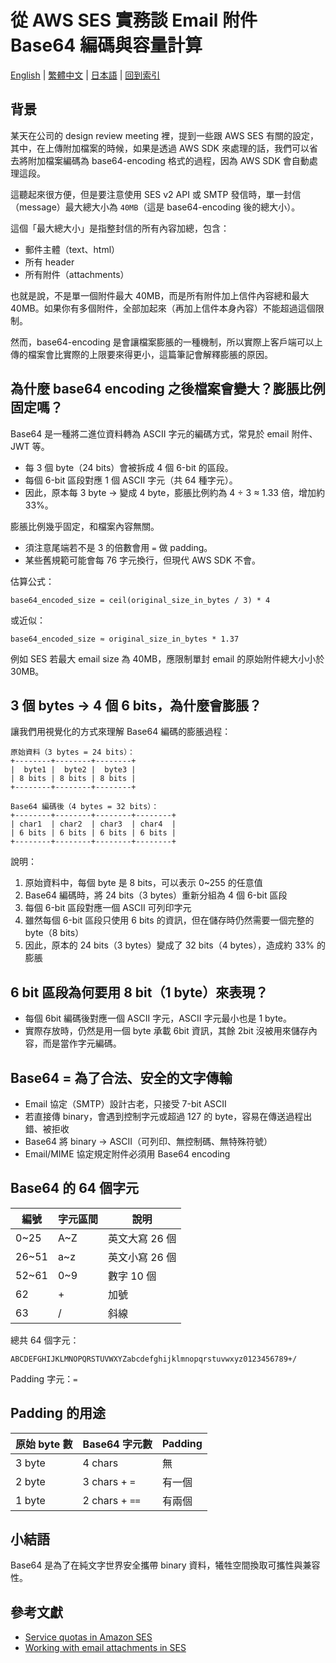 # 從 AWS SES 實務談 Email 附件 Base64 編碼與容量計算

[English](../en/07_aws-ses-attachment-base64-sizing.md) | [繁體中文](./07_aws-ses-attachment-base64-sizing.md) | [日本語](../ja/07_aws-ses-attachment-base64-sizing.md) | [回到索引](../README.md)

## 背景
某天在公司的 design review meeting 裡，提到一些跟 AWS SES 有關的設定，其中，在上傳附加檔案的時候，如果是透過 AWS SDK 來處理的話，我們可以省去將附加檔案編碼為 base64-encoding 格式的過程，因為 AWS SDK 會自動處理這段。

這聽起來很方便，但是要注意使用 SES v2 API 或 SMTP 發信時，單一封信（message）最大總大小為 `40MB`（這是 base64-encoding 後的總大小）。

這個「最大總大小」是指整封信的所有內容加總，包含：
- 郵件主體（text、html）
- 所有 header
- 所有附件（attachments）

也就是說，不是單一個附件最大 40MB，而是所有附件加上信件內容總和最大 40MB。如果你有多個附件，全部加起來（再加上信件本身內容）不能超過這個限制。

然而，base64-encoding 是會讓檔案膨脹的一種機制，所以實際上客戶端可以上傳的檔案會比實際的上限要來得更小，這篇筆記會解釋膨脹的原因。

## 為什麼 base64 encoding 之後檔案會變大？膨脹比例固定嗎？

Base64 是一種將二進位資料轉為 ASCII 字元的編碼方式，常見於 email 附件、JWT 等。

* 每 3 個 byte（24 bits）會被拆成 4 個 6-bit 的區段。
* 每個 6-bit 區段對應 1 個 ASCII 字元（共 64 種字元）。
* 因此，原本每 3 byte → 變成 4 byte，膨脹比例約為 4 ÷ 3 ≈ 1.33 倍，增加約 33%。

膨脹比例幾乎固定，和檔案內容無關。

* 須注意尾端若不是 3 的倍數會用 `=` 做 padding。
* 某些舊規範可能會每 76 字元換行，但現代 AWS SDK 不會。

估算公式：

```plaintext
base64_encoded_size = ceil(original_size_in_bytes / 3) * 4
```

或近似：

```plaintext
base64_encoded_size ≈ original_size_in_bytes * 1.37
```

例如 SES 若最大 email size 為 40MB，應限制單封 email 的原始附件總大小小於 30MB。


## 3 個 bytes → 4 個 6 bits，為什麼會膨脹？

讓我們用視覺化的方式來理解 Base64 編碼的膨脹過程：

```
原始資料（3 bytes = 24 bits）：
+--------+--------+--------+
|  byte1 |  byte2 |  byte3 |
| 8 bits | 8 bits | 8 bits |
+--------+--------+--------+

Base64 編碼後（4 bytes = 32 bits）：
+--------+--------+--------+--------+
| char1  | char2  | char3  | char4  |
| 6 bits | 6 bits | 6 bits | 6 bits |
+--------+--------+--------+--------+
```

說明：
1. 原始資料中，每個 byte 是 8 bits，可以表示 0~255 的任意值
2. Base64 編碼時，將 24 bits（3 bytes）重新分組為 4 個 6-bit 區段
3. 每個 6-bit 區段對應一個 ASCII 可列印字元
4. 雖然每個 6-bit 區段只使用 6 bits 的資訊，但在儲存時仍然需要一個完整的 byte（8 bits）
5. 因此，原本的 24 bits（3 bytes）變成了 32 bits（4 bytes），造成約 33% 的膨脹


## 6 bit 區段為何要用 8 bit（1 byte）來表現？

* 每個 6bit 編碼後對應一個 ASCII 字元，ASCII 字元最小也是 1 byte。
* 實際存放時，仍然是用一個 byte 承載 6bit 資訊，其餘 2bit 沒被用來儲存內容，而是當作字元編碼。


## Base64 = 為了合法、安全的文字傳輸

* Email 協定（SMTP）設計古老，只接受 7-bit ASCII
* 若直接傳 binary，會遇到控制字元或超過 127 的 byte，容易在傳送過程出錯、被拒收
* Base64 將 binary → ASCII（可列印、無控制碼、無特殊符號）
* Email/MIME 協定規定附件必須用 Base64 encoding


## Base64 的 64 個字元

| 編號    | 字元區間 | 說明        |
| ------ | ---- | --------- |
| 0\~25  | A\~Z | 英文大寫 26 個 |
| 26\~51 | a\~z | 英文小寫 26 個 |
| 52\~61 | 0\~9 | 數字 10 個   |
| 62     | +    | 加號        |
| 63     | /    | 斜線        |

總共 64 個字元：

```
ABCDEFGHIJKLMNOPQRSTUVWXYZabcdefghijklmnopqrstuvwxyz0123456789+/
```

Padding 字元：`=`


## Padding 的用途

| 原始 byte 數 | Base64 字元數   | Padding |
| ----------- | -------------- | ------- |
| 3 byte      | 4 chars        | 無       |
| 2 byte      | 3 chars + `=`  | 有一個     |
| 1 byte      | 2 chars + `==` | 有兩個     |


## 小結語

Base64 是為了在純文字世界安全攜帶 binary 資料，犧牲空間換取可攜性與兼容性。


## 參考文獻
- [Service quotas in Amazon SES](https://docs.aws.amazon.com/ses/latest/dg/quotas.html)
- [Working with email attachments in SES](https://docs.aws.amazon.com/ses/latest/dg/attachments.html)
